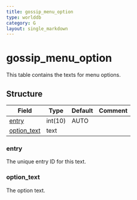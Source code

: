 ```yaml
---
title: gossip_menu_option
type: worlddb
category: G
layout: single_markdown
---
```


# gossip_menu_option
This table contains the texts for menu options. 

## Structure

Field                                                                                    | Type    | Default | Comment
---------------------------------------------------------------------------------------- | ------- | ------- | -------
[entry](#entry)             | int(10) | AUTO    |        
[option_text](#option_text) | text    |         |        

### entry

The unique entry ID for this text.

### option_text

The option text.